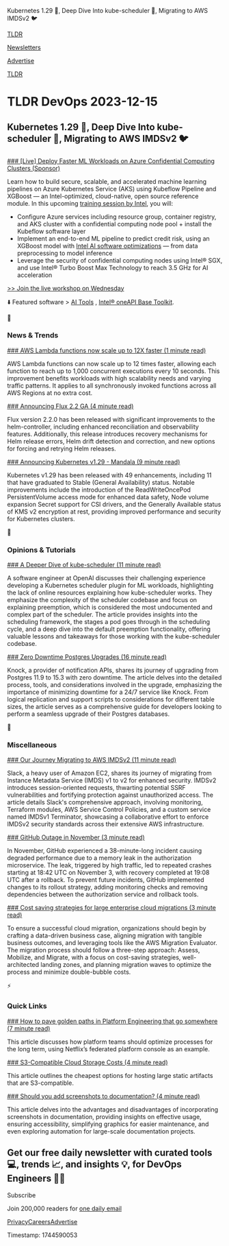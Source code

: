 Kubernetes 1.29 📰, Deep Dive Into kube-scheduler 🤿, Migrating to AWS IMDSv2 🐦

[TLDR](/)

[Newsletters](/newsletters)

[Advertise](https://advertise.tldr.tech/)

[TLDR](/)

# TLDR DevOps 2023-12-15

## Kubernetes 1.29 📰, Deep Dive Into kube-scheduler 🤿, Migrating to AWS IMDSv2 🐦

### 

[### [Live] Deploy Faster ML Workloads on Azure Confidential Computing Clusters (Sponsor)](https://software.seek.intel.com/techdecoded-webinars?cid=em&amp;source=partner_newsl_ih&amp;campid=ww_q4_1ai&amp;content=live-web_ai-seg%C2%AEistration_source=partner_newsl_ih_newsl&amp;utm_source=tldrdevops)

Learn how to build secure, scalable, and accelerated machine learning pipelines on Azure Kubernetes Service (AKS) using Kubeflow Pipeline and XGBoost — an Intel-optimized, cloud-native, open source reference module. In this upcoming [training session by Intel](https://software.seek.intel.com/techdecoded-webinars?cid=em&source=partner_newsl_ih&campid=ww_q4_1ai&content=live-web_ai-seg%C2%AEistration_source=partner_newsl_ih_newsl), you will:

* Configure Azure services including resource group, container registry, and AKS cluster with a confidential computing node pool + install the Kubeflow software layer
* Implement an end-to-end ML pipeline to predict credit risk, using an XGBoost model with [Intel AI software optimizations](https://www.intel.com/content/www/us/en/developer/topic-technology/artificial-intelligence/tools.html) — from data preprocessing to model inference
* Leverage the security of confidential computing nodes using Intel® SGX, and use Intel® Turbo Boost Max Technology to reach 3.5 GHz for AI acceleration

[>> Join the live workshop on Wednesday](https://software.seek.intel.com/techdecoded-webinars?cid=em&source=partner_newsl_ih&campid=ww_q4_1ai&content=live-web_ai-seg%C2%AEistration_source=partner_newsl_ih_newsl)

⬇️ Featured software > [AI Tools](https://www.intel.com/content/www/us/en/developer/tools/oneapi/ai-analytics-toolkit-download.html) , [Intel® oneAPI Base Toolkit](https://www.intel.com/content/www/us/en/developer/tools/oneapi/base-toolkit-download.html).

📱

### News & Trends

[### AWS Lambda functions now scale up to 12X faster (1 minute read)](https://aws.amazon.com/about-aws/whats-new/2023/12/aws-lambda-functions-scale-up/?utm_source=tldrdevops)

AWS Lambda functions can now scale up to 12 times faster, allowing each function to reach up to 1,000 concurrent executions every 10 seconds. This improvement benefits workloads with high scalability needs and varying traffic patterns. It applies to all synchronously invoked functions across all AWS Regions at no extra cost.

[### Announcing Flux 2.2 GA (4 minute read)](https://fluxcd.io/blog/2023/12/flux-v2.2.0/?utm_source=tldrdevops)

Flux version 2.2.0 has been released with significant improvements to the helm-controller, including enhanced reconciliation and observability features. Additionally, this release introduces recovery mechanisms for Helm release errors, Helm drift detection and correction, and new options for forcing and retrying Helm releases.

[### Announcing Kubernetes v1.29 - Mandala (9 minute read)](https://kubernetes.io/blog/2023/12/13/kubernetes-v1-29-release/?utm_source=tldrdevops)

Kubernetes v1.29 has been released with 49 enhancements, including 11 that have graduated to Stable (General Availability) status. Notable improvements include the introduction of the ReadWriteOncePod PersistentVolume access mode for enhanced data safety, Node volume expansion Secret support for CSI drivers, and the Generally Available status of KMS v2 encryption at rest, providing improved performance and security for Kubernetes clusters.

🚀

### Opinions & Tutorials

[### A Deeper Dive of kube-scheduler (11 minute read)](https://www.awelm.com/posts/kube-scheduler/?utm_source=tldrdevops)

A software engineer at OpenAI discusses their challenging experience developing a Kubernetes scheduler plugin for ML workloads, highlighting the lack of online resources explaining how kube-scheduler works. They emphasize the complexity of the scheduler codebase and focus on explaining preemption, which is considered the most undocumented and complex part of the scheduler. The article provides insights into the scheduling framework, the stages a pod goes through in the scheduling cycle, and a deep dive into the default preemption functionality, offering valuable lessons and takeaways for those working with the kube-scheduler codebase.

[### Zero Downtime Postgres Upgrades (16 minute read)](https://knock.app/blog/zero-downtime-postgres-upgrades?utm_source=tldrdevops)

Knock, a provider of notification APIs, shares its journey of upgrading from Postgres 11.9 to 15.3 with zero downtime. The article delves into the detailed process, tools, and considerations involved in the upgrade, emphasizing the importance of minimizing downtime for a 24/7 service like Knock. From logical replication and support scripts to considerations for different table sizes, the article serves as a comprehensive guide for developers looking to perform a seamless upgrade of their Postgres databases.

🎁

### Miscellaneous

[### Our Journey Migrating to AWS IMDSv2 (11 minute read)](https://slack.engineering/our-journey-migrating-to-aws-imdsv2/?utm_source=tldrdevops)

Slack, a heavy user of Amazon EC2, shares its journey of migrating from Instance Metadata Service (IMDS) v1 to v2 for enhanced security. IMDSv2 introduces session-oriented requests, thwarting potential SSRF vulnerabilities and fortifying protection against unauthorized access. The article details Slack's comprehensive approach, involving monitoring, Terraform modules, AWS Service Control Policies, and a custom service named IMDSv1 Terminator, showcasing a collaborative effort to enforce IMDSv2 security standards across their extensive AWS infrastructure.

[### GitHub Outage in November (3 minute read)](https://github.blog/2023-12-13-github-availability-report-november-2023/?utm_source=tldrdevops)

In November, GitHub experienced a 38-minute-long incident causing degraded performance due to a memory leak in the authorization microservice. The leak, triggered by high traffic, led to repeated crashes starting at 18:42 UTC on November 3, with recovery completed at 19:08 UTC after a rollback. To prevent future incidents, GitHub implemented changes to its rollout strategy, adding monitoring checks and removing dependencies between the authorization service and rollback tools.

[### Cost saving strategies for large enterprise cloud migrations (3 minute read)](https://aws.amazon.com/blogs/mt/cost-saving-strategies-for-large-enterprise-cloud-migrations/?utm_source=tldrdevops)

To ensure a successful cloud migration, organizations should begin by crafting a data-driven business case, aligning migration with tangible business outcomes, and leveraging tools like the AWS Migration Evaluator. The migration process should follow a three-step approach: Assess, Mobilize, and Migrate, with a focus on cost-saving strategies, well-architected landing zones, and planning migration waves to optimize the process and minimize double-bubble costs.

⚡️

### Quick Links

[### How to pave golden paths in Platform Engineering that go somewhere (7 minute read)](https://platformengineering.org/blog/how-to-pave-golden-paths-that-actually-go-somewhere?utm_source=tldrdevops)

This article discusses how platform teams should optimize processes for the long term, using Netflix’s federated platform console as an example.

[### S3-Compatible Cloud Storage Costs (4 minute read)](https://transactional.blog/blog/2023-cloud-storage-costs?utm_source=tldrdevops)

This article outlines the cheapest options for hosting large static artifacts that are S3-compatible.

[### Should you add screenshots to documentation? (4 minute read)](https://thisisimportant.net/posts/screenshots-in-documentation/?utm_source=tldrdevops)

This article delves into the advantages and disadvantages of incorporating screenshots in documentation, providing insights on effective usage, ensuring accessibility, simplifying graphics for easier maintenance, and even exploring automation for large-scale documentation projects.

## Get our free daily newsletter with curated tools 💻, trends 📈, and insights 💡, for DevOps Engineers 👨‍💻

Subscribe

Join 200,000 readers for [one daily email](/api/latest/devops)

[Privacy](/privacy)[Careers](https://jobs.ashbyhq.com/tldr.tech)[Advertise](/devops/advertise)

Timestamp: 1744590053